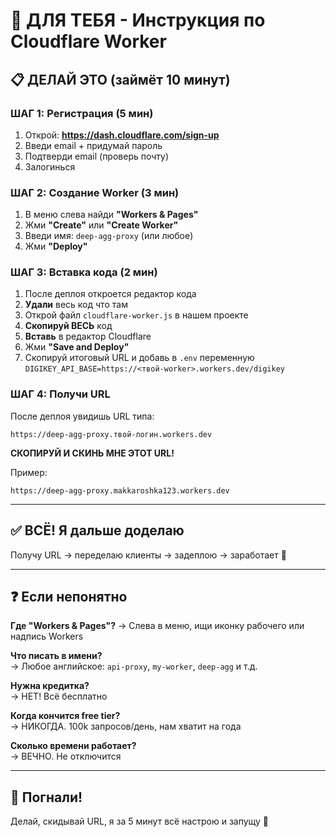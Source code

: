 # 🚀 ДЛЯ ТЕБЯ - Инструкция по Cloudflare Worker

## 📋 ДЕЛАЙ ЭТО (займёт 10 минут)

### ШАГ 1: Регистрация (5 мин)
1. Открой: **https://dash.cloudflare.com/sign-up**
2. Введи email + придумай пароль
3. Подтверди email (проверь почту)
4. Залогинься

### ШАГ 2: Создание Worker (3 мин)
1. В меню слева найди **"Workers & Pages"**
2. Жми **"Create"** или **"Create Worker"**
3. Введи имя: `deep-agg-proxy` (или любое)
4. Жми **"Deploy"**

### ШАГ 3: Вставка кода (2 мин)
1. После деплоя откроется редактор кода
2. **Удали** весь код что там
3. Открой файл `cloudflare-worker.js` в нашем проекте
4. **Скопируй ВЕСЬ** код
5. **Вставь** в редактор Cloudflare
6. Жми **"Save and Deploy"**
7. Скопируй итоговый URL и добавь в `.env` переменную `DIGIKEY_API_BASE=https://<твой-worker>.workers.dev/digikey`

### ШАГ 4: Получи URL
После деплоя увидишь URL типа:
```
https://deep-agg-proxy.твой-логин.workers.dev
```

**СКОПИРУЙ И СКИНЬ МНЕ ЭТОТ URL!**

Пример:
```
https://deep-agg-proxy.makkaroshka123.workers.dev
```

---

## ✅ ВСЁ! Я дальше доделаю

Получу URL → переделаю клиенты → задеплою → заработает 🎉

---

## ❓ Если непонятно

**Где "Workers & Pages"?**
→ Слева в меню, ищи иконку рабочего или надпись Workers

**Что писать в имени?**  
→ Любое английское: `api-proxy`, `my-worker`, `deep-agg` и т.д.

**Нужна кредитка?**  
→ НЕТ! Всё бесплатно

**Когда кончится free tier?**  
→ НИКОГДА. 100k запросов/день, нам хватит на года

**Сколько времени работает?**  
→ ВЕЧНО. Не отключится

---

## 🎯 Погнали!

Делай, скидывай URL, я за 5 минут всё настрою и запущу 🚀
